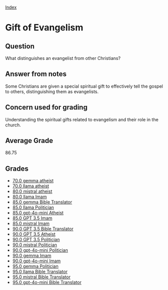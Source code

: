 
[Index](../index.md)
# Gift of Evangelism
## Question
What distinguishes an evangelist from other Christians?

## Answer from notes
Some Christians are given a special spiritual gift to effectively tell the gospel to others, distinguishing them as evangelists.

## Concern used for grading
Understanding the spiritual gifts related to evangelism and their role in the church.

## Average Grade
86.75

## Grades
 * [70.0 gemma atheist](../answers/gemma_atheist/Gift_of_Evangelism.md)
 * [70.0 llama atheist](../answers/llama_atheist/Gift_of_Evangelism.md)
 * [80.0 mistral atheist](../answers/mistral_atheist/Gift_of_Evangelism.md)
 * [80.0 llama Imam](../answers/llama_Imam/Gift_of_Evangelism.md)
 * [85.0 gemma Bible Translator](../answers/gemma_Bible_Translator/Gift_of_Evangelism.md)
 * [85.0 llama Politician](../answers/llama_Politician/Gift_of_Evangelism.md)
 * [85.0 gpt-4o-mini Atheist](../answers/gpt-4o-mini_Atheist/Gift_of_Evangelism.md)
 * [85.0 GPT 3.5 Imam](../answers/GPT_3.5_Imam/Gift_of_Evangelism.md)
 * [85.0 mistral Imam](../answers/mistral_Imam/Gift_of_Evangelism.md)
 * [90.0 GPT 3.5 Bible Translator](../answers/GPT_3.5_Bible_Translator/Gift_of_Evangelism.md)
 * [90.0 GPT 3.5 Atheist](../answers/GPT_3.5_Atheist/Gift_of_Evangelism.md)
 * [90.0 GPT 3.5 Politician](../answers/GPT_3.5_Politician/Gift_of_Evangelism.md)
 * [90.0 mistral Politician](../answers/mistral_Politician/Gift_of_Evangelism.md)
 * [90.0 gpt-4o-mini Politician](../answers/gpt-4o-mini_Politician/Gift_of_Evangelism.md)
 * [90.0 gemma Imam](../answers/gemma_Imam/Gift_of_Evangelism.md)
 * [90.0 gpt-4o-mini Imam](../answers/gpt-4o-mini_Imam/Gift_of_Evangelism.md)
 * [95.0 gemma Politician](../answers/gemma_Politician/Gift_of_Evangelism.md)
 * [95.0 llama Bible Translator](../answers/llama_Bible_Translator/Gift_of_Evangelism.md)
 * [95.0 mistral Bible Translator](../answers/mistral_Bible_Translator/Gift_of_Evangelism.md)
 * [95.0 gpt-4o-mini Bible Translator](../answers/gpt-4o-mini_Bible_Translator/Gift_of_Evangelism.md)
